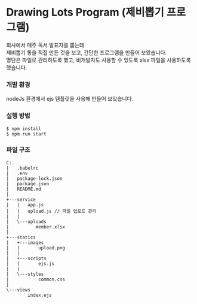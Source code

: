 # Drawing Lots Program (제비뽑기 프로그램)

회사에서 매주 독서 발표자를 뽑는데  
제비뽑기 통을 직접 만든 것을 보고, 간단한 프로그램을 만들어 보았습니다.  
명단은 파일로 관리하도록 했고, 비개발자도 사용할 수 있도록 xlsx 파일을 사용하도록 했습니다.

### 개발 환경

nodeJs 환경에서 ejs 템플릿을 사용해 만들어 보았습니다.

### 실행 방법

```
$ npm install
$ npm run start
```

### 파일 구조

```
C:.
|   .babelrc
|   .env
|   package-lock.json
|   package.json
|   README.md
|
+---service
|   |   app.js
|   |   upload.js // 파일 업로드 관리
|   |
|   \---uploads
|          member.xlsx
|
+---statics
|   +---images
|   |       upload.png
|   |
|   +---scripts
|   |       ejs.js
|   |
|   \---styles
|           common.css
|
\---views
        index.ejs
```
